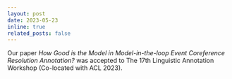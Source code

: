 ```yaml
---
layout: post
date: 2023-05-23
inline: true
related_posts: false
---
```


Our paper *How Good is the Model in Model-in-the-loop Event Coreference Resolution Annotation?* was accepted to The 17th Linguistic Annotation Workshop (Co-located with ACL 2023).
